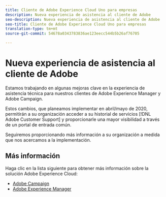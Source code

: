 ```yaml
---
title: Cliente de Adobe Experience Cloud Uno para empresas
description: Nueva experiencia de asistencia al cliente de Adobe
seo-description: Nueva experiencia de asistencia al cliente de Adobe
seo-title: Cliente de Adobe Experience Cloud Uno para empresas
translation-type: tm+mt
source-git-commit: 54678a0343783836ae123eecc544b5b26af76705

---
```



# Nueva experiencia de asistencia al cliente de Adobe

Estamos trabajando en algunas mejoras clave en la experiencia de asistencia técnica para nuestros clientes de Adobe Experience Manager y Adobe Campaign.

Estos cambios, que planeamos implementar en abril/mayo de 2020, permitirán a su organización acceder a su historial de servicios [!DNL Adobe Customer Support] y proporcionarle una mayor visibilidad a través de un portal de entrada común.

Seguiremos proporcionando más información a su organización a medida que nos acercamos a la implementación.

## Más información

Haga clic en la lista siguiente para obtener más información sobre la solución Adobe Experience Cloud:

* [Adobe Campaign](campaign-list.md)
* [Adobe Experience Manager](aem-list.md)
